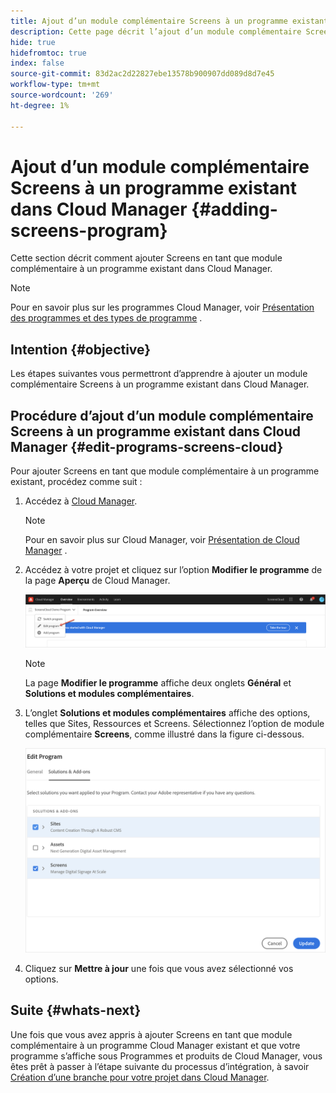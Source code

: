 ```yaml
---
title: Ajout d’un module complémentaire Screens à un programme existant dans Cloud Manager
description: Cette page décrit l’ajout d’un module complémentaire Screens à un programme existant dans Cloud Manager pour Screens en tant que Cloud Service.
hide: true
hidefromtoc: true
index: false
source-git-commit: 83d2ac2d22827ebe13578b900907dd089d8d7e45
workflow-type: tm+mt
source-wordcount: '269'
ht-degree: 1%

---
```



# Ajout d’un module complémentaire Screens à un programme existant dans Cloud Manager {#adding-screens-program}

Cette section décrit comment ajouter Screens en tant que module complémentaire à un programme existant dans Cloud Manager.

>[!NOTE]
>Pour en savoir plus sur les programmes Cloud Manager, voir [Présentation des programmes et des types de programme](https://experienceleague.adobe.com/docs/experience-manager-cloud-service/onboarding/getting-access/understand-program-types.html?lang=en) .

## Intention {#objective}

Les étapes suivantes vous permettront d’apprendre à ajouter un module complémentaire Screens à un programme existant dans Cloud Manager.

## Procédure d’ajout d’un module complémentaire Screens à un programme existant dans Cloud Manager {#edit-programs-screens-cloud}

Pour ajouter Screens en tant que module complémentaire à un programme existant, procédez comme suit :

1. Accédez à [Cloud Manager](https://my.cloudmanager.adobe.com/).

   >[!NOTE]
   >Pour en savoir plus sur Cloud Manager, voir [Présentation de Cloud Manager](https://experienceleague.adobe.com/docs/experience-manager-cloud-service/onboarding/onboarding-concepts/cloud-manager-introduction.html?lang=en) .

1. Accédez à votre projet et cliquez sur l’option **Modifier le programme** de la page **Aperçu** de Cloud Manager.

   ![image](/help/screens-cloud/assets/onboarding/add-onexisting1.png)

   >[!NOTE]
   >La page **Modifier le programme** affiche deux onglets **Général** et **Solutions et modules complémentaires**.

1. L’onglet **Solutions et modules complémentaires** affiche des options, telles que Sites, Ressources et Screens. Sélectionnez l’option de module complémentaire **Screens**, comme illustré dans la figure ci-dessous.

   ![image](/help/screens-cloud/assets/onboarding/add-onexisting2.png)

1. Cliquez sur **Mettre à jour** une fois que vous avez sélectionné vos options.

## Suite {#whats-next}

Une fois que vous avez appris à ajouter Screens en tant que module complémentaire à un programme Cloud Manager existant et que votre programme s’affiche sous Programmes et produits de Cloud Manager, vous êtes prêt à passer à l’étape suivante du processus d’intégration, à savoir [Création d’une branche pour votre projet dans Cloud Manager](/help/screens-cloud/onboarding-screens-cloud/creating-a-branch.md).